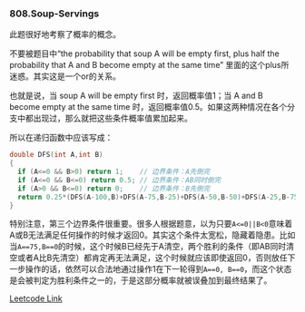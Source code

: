 ### 808.Soup-Servings

此题很好地考察了概率的概念。

不要被题目中“the probability that soup A will be empty first, plus half the probability that A and B become empty at the same time” 里面的这个plus所迷惑。其实这是一个or的关系。

也就是说，当 soup A will be empty first 时，返回概率值1；当 A and B become empty at the same time 时，返回概率值0.5。如果这两种情况在各个分支中都出现过，那么就把这些条件概率值累加起来。

所以在递归函数中应该写成：
```cpp
double DFS(int A,int B)
{
  if (A<=0 && B>0) return 1;    // 边界条件：A先倒完
  if (A<=0 && B<=0) return 0.5; // 边界条件：AB同时倒完
  if (A>0 && B<=0) return 0;    // 边界条件：B先倒完
  return 0.25*(DFS(A-100,B)+DFS(A-75,B-25)+DFS(A-50,B-50)+DFS(A-25,B-75));
}
```
特别注意，第三个边界条件很重要。很多人根据题意，以为只要```A<=0||B<0```意味着A或B无法满足任何操作的时候才返回0。其实这个条件太宽松，隐藏着隐患。比如当```A==75,B==0```的时候，这个时候B已经先于A清空，两个胜利的条件（即AB同时清空或者A比B先清空）都肯定再无法满足，这个时候就应该即使返回0，否则放任下一步操作的话，依然可以合法地通过操作1在下一轮得到```A==0, B==0```，而这个状态是会被判定为胜利条件之一的，于是这部分概率就被误叠加到最终结果了。


[Leetcode Link](https://leetcode.com/problems/soup-servings)